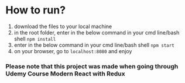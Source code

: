 # How to run?
1. download the files to your local machine
2. in the root folder, enter in the below command in your cmd line/bash shell
   `npm install`
3. enter in the below command in your cmd line/bash shell
   `npm start`
4. on your browser, go to `localhost:8080` and enjoy


### Please note that this project was made when going through Udemy Course Modern React with Redux
